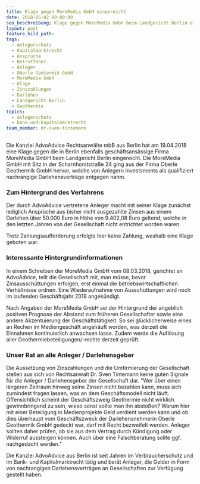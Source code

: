 ```yaml
---
title: Klage gegen MoreMedia GmbH eingereicht
date: 2018-05-02 00:00:00
seo_beschreibung: Klage gegen MoreMedia GmbH beim Landgericht Berlin eingereicht
layout: post
feature_bild_path:
tags:
  - Anlegerschutz
  - Kapitalmarktrecht
  - Ansprüche
  - Betroffener
  - Anleger
  - Oberle Geotermik GmbH
  - MoreMedia GmbH
  - Klage
  - Zinszahlungen
  - Darlehen
  - Landgericht Berlin
  - Geothermie
topics:
  - anlegerschutz
  - bank-und-kapitalmarktrecht
team_member: dr-sven-tintemann
---
```


Die Kanzlei AdvoAdvice Rechtsanwälte mbB aus Berlin hat am 19.04.2018 eine Klage gegen die in Berlin ebenfalls geschäftsansässige Firma MoreMedia GmbH beim Landgericht Berlin eingereicht. Die MoreMedia GmbH mit Sitz in der Scharnhorststraße 24 ging aus der Firma Oberle Geothermik GmbH hervor, welche von Anlegern Investsments als qualifiziert nachrangige Darlehensverträge entgegen nahm.

### Zum Hintergrund des Verfahrens

Der durch AdvoAdvice vertretene Anleger macht mit seiner Klage zunächst lediglich Ansprüche aus bisher nicht ausgezahlte Zinsen aus einem Darlehen über 50.000 Euro in Höhe von 9.402,08 Euro geltend, welche in den letzten Jahren von der Gesellschaft nicht entrichtet worden waren.

Trotz Zahlungsaufforderung erfolgte hier keine Zahlung, weshalb eine Klage geboten war.

### Interessante Hintergrundinformationen

In einem Schreiben der MoreMedia GmbH vom 08.03.2018, gerichtet an AdvoAdvice, teilt die Gesellschaft mit, man müsse, bevor Zinsausschüttungen erfolgen, erst einmal die betriebswirtschaftlichen Verhältnisse ordnen. Eine Wiederaufnahme von Ausschüttungen wird noch im laufenden Geschäftsjahr 2018 angekündigt.

Nach Angaben der MoreMedia GmbH sei der Hintergrund der angeblich positven Prognose der Abstand zum früheren Gesellschafter sowie eine andere Akzentuierung der Geschäftstätigkeit. So sei glücklicherweise eines an Rechen im Mediengeschäft angehäuft worden, was derzeit die Einnahmen kontinuierlich anwachsen lasse. Zudem werde die Auflösung aller Geothermiebeteiligungen/-rechte derzeit geprüft.

### Unser Rat an alle Anleger / Darlehensgeber

Die Aussetzung von Zinszahlungen und die Umfirmierung der Gesellschaft stellen aus sich von Rechtsanwalt Dr. Sven Tintemann keine guten Signale für die Anleger / Darlehensgeber der Gesellschaft dar. "Wer über einen längeren Zeitraum hinweg seine Zinsen nicht bezahlen kann, muss sich zumindest fragen lassen, was an dem Geschäftsmodell nicht läuft. Offensichtlich scheint der Geschäftszweig Geothermie nicht wirklich gewinnbringend zu sein, wieso sonst sollte man ihn abstoßen? Warum hier mit einer Beteiligung in Medienprojekte Geld verdient werden kann und ob dies überhaupt vom Geschäftszweck der Darlehensnehmerin Oberle Geothermik GmbH gedeckt war, darf mit Recht bezweifelt werden. Anleger sollten daher prüfen, ob sie aus dem Vertrag durch Kündigung oder Widerruf aussteigen können. Auch über eine Falschberatung sollte ggf. nachgedacht werden."

Die Kanzlei AdvoAdvice aus Berlin ist seit Jahren im Verbraucherschutz und im Bank- und Kapitalmarktrecht tätig und berät Anleger, die Gelder in Form von nachrangigen Darlehensverträgen an Gesellschaften zur Verfügung gestellt haben.